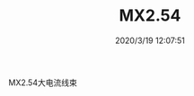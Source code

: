 ﻿---
layout: post 
title: MX2.54
tags: MX2.54
categories: wire-harness
overview: MX2.54
series: 
part_number: 
thumb_img: static/202003/260-thumb-20200319200822.jpg
image: static/202003/260-20200319200822.jpg
date: 2020/3/19 12:07:51
---


MX2.54大电流线束
